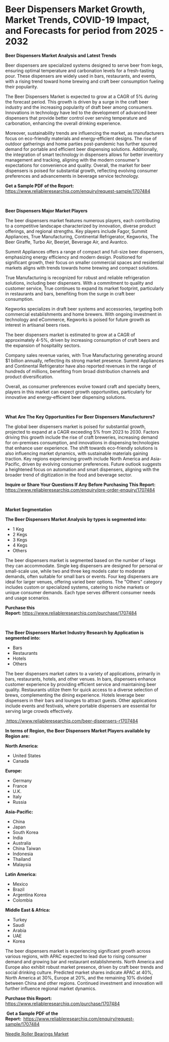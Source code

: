 <p><h1>Beer Dispensers Market Growth, Market Trends, COVID-19 Impact, and Forecasts for period from 2025 - 2032</h1></p><p><strong>Beer Dispensers Market Analysis and Latest Trends</strong></p>
<p><p>Beer dispensers are specialized systems designed to serve beer from kegs, ensuring optimal temperature and carbonation levels for a fresh-tasting pour. These dispensers are widely used in bars, restaurants, and events, with a rising trend toward home brewing and craft beer consumption fueling their popularity. </p><p>The Beer Dispensers Market is expected to grow at a CAGR of 5% during the forecast period. This growth is driven by a surge in the craft beer industry and the increasing popularity of draft beer among consumers. Innovations in technology have led to the development of advanced beer dispensers that provide better control over serving temperature and carbonation, enhancing the overall drinking experience. </p><p>Moreover, sustainability trends are influencing the market, as manufacturers focus on eco-friendly materials and energy-efficient designs. The rise of outdoor gatherings and home parties post-pandemic has further spurred demand for portable and efficient beer dispensing solutions. Additionally, the integration of smart technology in dispensers allows for better inventory management and tracking, aligning with the modern consumer's expectations for convenience and quality. Overall, the market for beer dispensers is poised for substantial growth, reflecting evolving consumer preferences and advancements in beverage service technology.</p></p>
<p><strong>Get a Sample PDF of the Report:&nbsp;</strong> <a href="https://www.reliableresearchiq.com/enquiry/request-sample/1707484?utm_campaign=2299&utm_medium=2&utm_source=Github&utm_content=ia&utm_term=25032025&utm_id=beer-dispensers">https://www.reliableresearchiq.com/enquiry/request-sample/1707484</a></p>
<p>&nbsp;</p>
<p><strong>Beer Dispensers Major Market Players</strong></p>
<p><p>The beer dispensers market features numerous players, each contributing to a competitive landscape characterized by innovation, diverse product offerings, and regional strengths. Key players include Fagor, Summit Appliances, True Manufacturing, Continental Refrigerator, Kegworks, The Beer Giraffe, Turbo Air, Beerjet, Beverage Air, and Avantco. </p><p>Summit Appliances offers a range of compact and full-size beer dispensers, emphasizing energy efficiency and modern design. Positioned for significant growth, their focus on smaller commercial spaces and residential markets aligns with trends towards home brewing and compact solutions.</p><p>True Manufacturing is recognized for robust and reliable refrigeration solutions, including beer dispensers. With a commitment to quality and customer service, True continues to expand its market footprint, particularly in restaurants and bars, benefiting from the surge in craft beer consumption.</p><p>Kegworks specializes in draft beer systems and accessories, targeting both commercial establishments and home brewers. With ongoing investment in technology and eCommerce, Kegworks is poised for future growth as interest in artisanal beers rises.</p><p>The beer dispensers market is estimated to grow at a CAGR of approximately 4-5%, driven by increasing consumption of craft beers and the expansion of hospitality sectors.</p><p>Company sales revenue varies, with True Manufacturing generating around $1 billion annually, reflecting its strong market presence. Summit Appliances and Continental Refrigerator have also reported revenues in the range of hundreds of millions, benefiting from broad distribution channels and product diversification.</p><p>Overall, as consumer preferences evolve toward craft and specialty beers, players in this market can expect growth opportunities, particularly for innovative and energy-efficient beer dispensing solutions.</p></p>
<p>&nbsp;</p>
<p><strong>What Are The Key Opportunities For Beer Dispensers Manufacturers?</strong></p>
<p><p>The global beer dispensers market is poised for substantial growth, projected to expand at a CAGR exceeding 5% from 2023 to 2030. Factors driving this growth include the rise of craft breweries, increasing demand for on-premises consumption, and innovations in dispensing technologies that enhance user experience. The shift towards eco-friendly solutions is also influencing market dynamics, with sustainable materials gaining traction. Key regions experiencing growth include North America and Asia-Pacific, driven by evolving consumer preferences. Future outlook suggests a heightened focus on automation and smart dispensers, aligning with the broader trend of digitization in the food and beverage sector.</p></p>
<p><strong>Inquire or Share Your Questions If Any Before Purchasing This Report:</strong> <a href="https://www.reliableresearchiq.com/enquiry/pre-order-enquiry/1707484?utm_campaign=2299&utm_medium=2&utm_source=Github&utm_content=ia&utm_term=25032025&utm_id=beer-dispensers">https://www.reliableresearchiq.com/enquiry/pre-order-enquiry/1707484</a></p>
<p>&nbsp;</p>
<p><strong>Market Segmentation</strong></p>
<p><strong>The Beer Dispensers Market Analysis by types is segmented into:</strong></p>
<p><ul><li>1 Keg</li><li>2 Kegs</li><li>3 Kegs</li><li>4 Kegs</li><li>Others</li></ul></p>
<p><p>The beer dispensers market is segmented based on the number of kegs they can accommodate. Single keg dispensers are designed for personal or small-scale use, while two and three keg models cater to moderate demands, often suitable for small bars or events. Four keg dispensers are ideal for larger venues, offering varied beer options. The "Others" category includes custom or specialized systems, catering to niche markets or unique consumer demands. Each type serves different consumer needs and usage scenarios.</p></p>
<p><strong>Purchase this Report:&nbsp;</strong><a href="https://www.reliableresearchiq.com/purchase/1707484?utm_campaign=2299&utm_medium=2&utm_source=Github&utm_content=ia&utm_term=25032025&utm_id=beer-dispensers">https://www.reliableresearchiq.com/purchase/1707484</a></p>
<p>&nbsp;</p>
<p><strong>The Beer Dispensers Market Industry Research by Application is segmented into:</strong></p>
<p><ul><li>Bars</li><li>Restaurants</li><li>Hotels</li><li>Others</li></ul></p>
<p><p>The beer dispensers market caters to a variety of applications, primarily in bars, restaurants, hotels, and other venues. In bars, dispensers enhance customer experience by providing efficient service and maintaining beer quality. Restaurants utilize them for quick access to a diverse selection of brews, complementing the dining experience. Hotels leverage beer dispensers in their bars and lounges to attract guests. Other applications include events and festivals, where portable dispensers are essential for serving large crowds effectively.</p></p>
<p><a href="https://www.reliableresearchiq.com/beer-dispensers-r1707484?utm_campaign=2299&utm_medium=2&utm_source=Github&utm_content=ia&utm_term=25032025&utm_id=beer-dispensers">&nbsp;https://www.reliableresearchiq.com/beer-dispensers-r1707484</a></p>
<p><strong>In terms of Region, the Beer Dispensers Market Players available by Region are:</strong></p>
<p>
    <p> <strong> North America: </strong>
        <ul>
            <li>United States</li>
            <li>Canada</li>
        </ul>
        </p> 
    <p> <strong> Europe: </strong>
        <ul>
            <li>Germany</li>
            <li>France</li>
            <li>U.K.</li>
            <li>Italy</li>
            <li>Russia</li>
        </ul>
        </p> 
    <p> <strong> Asia-Pacific: </strong>
        <ul>
            <li>China</li>
            <li>Japan</li>
            <li>South Korea</li>
            <li>India</li>
            <li>Australia</li>
            <li>China Taiwan</li>
            <li>Indonesia</li>
            <li>Thailand</li>
            <li>Malaysia</li>
        </ul>
        </p> 
    <p> <strong> Latin America: </strong>
        <ul>
            <li>Mexico</li>
            <li>Brazil</li>
            <li>Argentina Korea</li>
            <li>Colombia</li>
        </ul>
        </p> 
    <p> <strong> Middle East & Africa: </strong>
        <ul>
            <li>Turkey</li>
            <li>Saudi</li>
            <li>Arabia</li>
            <li>UAE</li>
            <li>Korea</li>
        </ul>
    </p>
    </p>
<p><p>The beer dispensers market is experiencing significant growth across various regions, with APAC expected to lead due to rising consumer demand and growing bar and restaurant establishments. North America and Europe also exhibit robust market presence, driven by craft beer trends and social drinking culture. Predicted market shares indicate APAC at 40%, North America at 30%, Europe at 20%, and the remaining 10% divided between China and other regions. Continued investment and innovation will further influence regional market dynamics.</p></p>
<p><strong>Purchase this Report: </strong><a href="https://www.reliableresearchiq.com/purchase/1707484?utm_campaign=2299&utm_medium=2&utm_source=Github&utm_content=ia&utm_term=25032025&utm_id=beer-dispensers">https://www.reliableresearchiq.com/purchase/1707484</a></p>
<p>&nbsp;<strong>Get a Sample PDF of the Report:&nbsp;&nbsp;</strong><a href="https://www.reliableresearchiq.com/enquiry/request-sample/1707484?utm_campaign=2299&utm_medium=2&utm_source=Github&utm_content=ia&utm_term=25032025&utm_id=beer-dispensers">https://www.reliableresearchiq.com/enquiry/request-sample/1707484</a></p>
<p><strong></strong></p>
<p><p><a href="https://github.com/dmitriyvo6rog/Market-Research-Report-List-1/blob/main/needle-roller-bearings-market.md?utm_campaign=2299&utm_medium=2&utm_source=Github&utm_content=ia&utm_term=25032025&utm_id=beer-dispensers">Needle Roller Bearings Market</a></p></p>